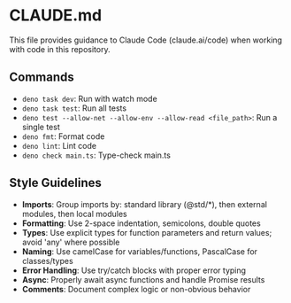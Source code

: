 # CLAUDE.md

This file provides guidance to Claude Code (claude.ai/code) when working with code in this repository.

## Commands
- `deno task dev`: Run with watch mode
- `deno task test`: Run all tests
- `deno test --allow-net --allow-env --allow-read <file_path>`: Run a single test
- `deno fmt`: Format code
- `deno lint`: Lint code
- `deno check main.ts`: Type-check main.ts

## Style Guidelines
- **Imports**: Group imports by: standard library (@std/*), then external modules, then local modules
- **Formatting**: Use 2-space indentation, semicolons, double quotes
- **Types**: Use explicit types for function parameters and return values; avoid 'any' where possible
- **Naming**: Use camelCase for variables/functions, PascalCase for classes/types
- **Error Handling**: Use try/catch blocks with proper error typing
- **Async**: Properly await async functions and handle Promise results
- **Comments**: Document complex logic or non-obvious behavior